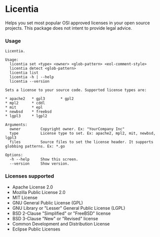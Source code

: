 # Licentia
Helps you set most popular OSI approved licenses in your open source projects. This package does not intent
to provide legal advice.

### Usage

```
Licentia.

Usage:
  licentia set <type> <owner> <glob-pattern> <eol-comment-style>
  licentia detect <glob-pattern>
  licentia list
  licentia -h | --help
  licentia --version

Sets a license to your source code. Supported license types are:

* apache2   * gpl3       * gpl2
* mpl2      * cddl
* mit       * epl
* newbsd    * freebsd
* lgpl3     * lgpl2

Arguments:
  owner         Copyright owner. Ex: "YourCompany Inc"
  type          License type to set. Ex: apache2, mpl2, mit, newbsd, lgpl3
  files         Source files to set the license header. It supports globbing patterns. Ex: *.go

Options:
  -h --help     Show this screen.
  --version     Show version.
```

### Licenses supported
* Apache License 2.0
* Mozilla Public License 2.0
* MIT License
* GNU General Public License (GPL)
* GNU Library or "Lesser" General Public License (LGPL)
* BSD 2-Clause "Simplified" or "FreeBSD" license
* BSD 3-Clause "New" or "Revised" license
* Common Development and Distribution License
* Eclipse Public Licenses